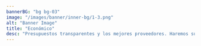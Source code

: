 ```yaml
---
bannerBG: "bg bg-03"
image: "/images/banner/inner-bg/1-3.png"
alt: "Banner Image"
title: "Económico"
desc: "Presupuestos transparentes y los mejores proveedores. Haremos su sueño realidad sin arruinarle el bolsillo."
---
```

